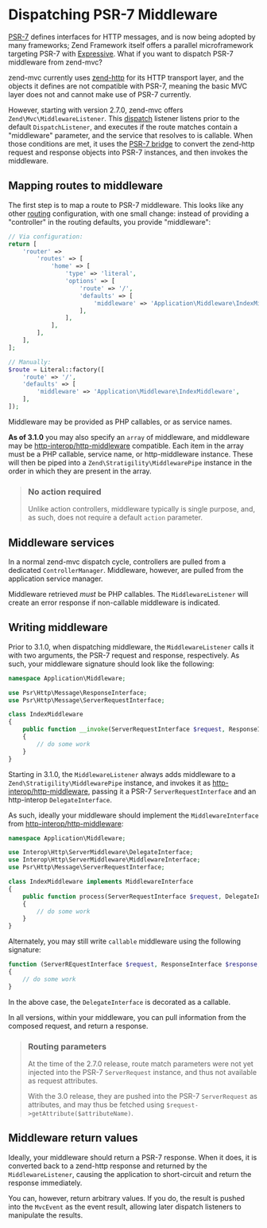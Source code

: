 # Dispatching PSR-7 Middleware

[PSR-7](http://www.php-fig.org/psr/psr-7/) defines interfaces for HTTP messages,
and is now being adopted by many frameworks; Zend Framework itself offers a
parallel microframework targeting PSR-7 with [Expressive](https://zendframework.github.io/zend-expressive).
What if you want to dispatch PSR-7 middleware from zend-mvc?

zend-mvc currently uses [zend-http](https://github.com/zendframework/zend-http)
for its HTTP transport layer, and the objects it defines are not compatible with
PSR-7, meaning the basic MVC layer does not and cannot make use of PSR-7
currently.

However, starting with version 2.7.0, zend-mvc offers
`Zend\Mvc\MiddlewareListener`. This [dispatch](mvc-event.md#mvceventevent_dispatch-dispatch)
listener listens prior to the default `DispatchListener`, and executes if the
route matches contain a "middleware" parameter, and the service that resolves to
is callable. When those conditions are met, it uses the [PSR-7 bridge](https://github.com/zendframework/zend-psr7bridge)
to convert the zend-http request and response objects into PSR-7 instances, and
then invokes the middleware.

## Mapping routes to middleware

The first step is to map a route to PSR-7 middleware. This looks like any other
[routing](routing.md) configuration, with one small change: instead of providing
a "controller" in the routing defaults, you provide "middleware":

```php
// Via configuration:
return [
    'router' =>
        'routes' => [
            'home' => [
                'type' => 'literal',
                'options' => [
                    'route' => '/',
                    'defaults' => [
                        'middleware' => 'Application\Middleware\IndexMiddleware',
                    ],
                ],
            ],
        ],
    ],
];

// Manually:
$route = Literal::factory([
    'route' => '/',
    'defaults' => [
        'middleware' => 'Application\Middleware\IndexMiddleware',
    ],
]);
```

Middleware may be provided as PHP callables, or as service names.

**As of 3.1.0** you may also specify an `array` of middleware, and middleware
may be [http-interop/http-middleware](https://github.com/http-interop/http-middleware)
compatible. Each item in the array must be a PHP callable, service name, or
http-middleware instance. These will then be piped into a
`Zend\Stratigility\MiddlewarePipe` instance in the order in which they are
present in the array.

> ### No action required
> 
> Unlike action controllers, middleware typically is single purpose, and, as
> such, does not require a default `action` parameter.

## Middleware services

In a normal zend-mvc dispatch cycle, controllers are pulled from a dedicated
`ControllerManager`. Middleware, however, are pulled from the application
service manager.

Middleware retrieved *must* be PHP callables. The `MiddlewareListener` will
create an error response if non-callable middleware is indicated.

## Writing middleware

Prior to 3.1.0, when dispatching middleware, the `MiddlewareListener` calls it
with two arguments, the PSR-7 request and response, respectively. As such, your
middleware signature should look like the following:

```php
namespace Application\Middleware;

use Psr\Http\Message\ResponseInterface;
use Psr\Http\Message\ServerRequestInterface;

class IndexMiddleware
{
    public function __invoke(ServerRequestInterface $request, ResponseInterface $response)
    {
        // do some work
    }
}
```

Starting in 3.1.0, the `MiddlewareListener` always adds middleware to a
`Zend\Stratigility\MiddlewarePipe` instance, and invokes it as
[http-interop/http-middleware](https://github.com/http-interop/http-middleware),
passing it a PSR-7 `ServerRequestInterface` and an http-interop
`DelegateInterface`. 

As such, ideally your middleware should implement the `MiddlewareInterface` from
[http-interop/http-middleware](https://github.com/http-interop/http-middleware):

```php
namespace Application\Middleware;

use Interop\Http\ServerMiddleware\DelegateInterface;
use Interop\Http\ServerMiddleware\MiddlewareInterface;
use Psr\Http\Message\ServerRequestInterface;

class IndexMiddleware implements MiddlewareInterface
{
    public function process(ServerRequestInterface $request, DelegateInterface $delegate)
    {
        // do some work
    }
}
```

Alternately, you may still write `callable` middleware using the following
signature:

```php
function (ServerREquestInterface $request, ResponseInterface $response, callable $next)
{
    // do some work
}
```

In the above case, the `DelegateInterface` is decorated as a callable.

In all versions, within your middleware, you can pull information from the
composed request, and return a response.

> ### Routing parameters
>
> At the time of the 2.7.0 release, route match parameters were not yet injected
> into the PSR-7 `ServerRequest` instance, and thus not available as request
> attributes.
>
> With the 3.0 release, they are pushed into the PSR-7 `ServerRequest` as
> attributes, and may thus be fetched using
> `$request->getAttribute($attributeName)`.

## Middleware return values

Ideally, your middleware should return a PSR-7 response. When it does, it is
converted back to a zend-http response and returned by the `MiddlewareListener`,
causing the application to short-circuit and return the response immediately.

You can, however, return arbitrary values. If you do, the result is pushed into
the `MvcEvent` as the event result, allowing later dispatch listeners to
manipulate the results.
